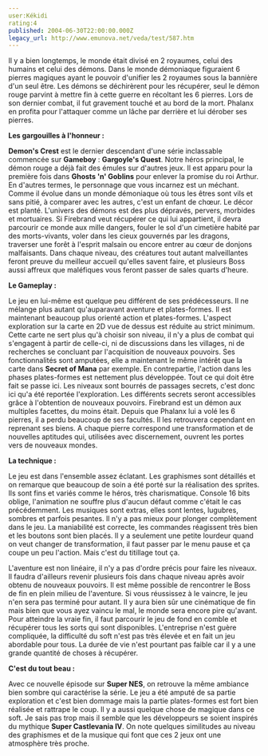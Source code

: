 ```yaml
---
user:Kékidi
rating:4
published: 2004-06-30T22:00:00.000Z
legacy_url: http://www.emunova.net/veda/test/587.htm
---
```

Il y a bien longtemps, le monde était divisé en 2 royaumes, celui des humains et celui des démons. Dans le monde démoniaque figuraient 6 pierres magiques ayant le pouvoir d'unifier les 2 royaumes sous la bannière d'un seul être. Les démons se déchirèrent pour les récupérer, seul le démon rouge parvint à mettre fin à cette guerre en récoltant les 6 pierres. Lors de son dernier combat, il fut gravement touché et au bord de la mort. Phalanx en profita pour l'attaquer comme un lâche par derrière et lui dérober ses pierres.  

  

**Les gargouilles à l'honneur :**  

  

**Demon's Crest** est le dernier descendant d'une série inclassable commencée sur **Gameboy** : **Gargoyle's Quest**. Notre héros principal, le démon rouge a déjà fait des émules sur d'autres jeux. Il est apparu pour la première fois dans **Ghosts 'n' Goblins** pour enlever la promise du roi Arthur. En d'autres termes, le personnage que vous incarnez est un méchant. Comme il évolue dans un monde démoniaque où tous les êtres sont vils et sans pitié, à comparer avec les autres, c'est un enfant de chœur. Le décor est planté. L'univers des démons est des plus dépravés, pervers, morbides et mortuaires. Si Firebrand veut récupérer ce qui lui appartient, il devra parcourir ce monde aux mille dangers, fouler le sol d'un cimetière habité par des morts-vivants, voler dans les cieux gouvernés par les dragons, traverser une forêt à l'esprit malsain ou encore entrer au cœur de donjons malfaisants. Dans chaque niveau, des créatures tout autant malveillantes feront preuve du meilleur accueil qu'elles savent faire, et plusieurs Boss aussi affreux que maléfiques vous feront passer de sales quarts d'heure.  

  

**Le Gameplay :**  

  

Le jeu en lui-même est quelque peu différent de ses prédécesseurs. Il ne mélange plus autant qu'auparavant aventure et plates-formes. Il est maintenant beaucoup plus orienté action et plates-formes. L'aspect exploration sur la carte en 2D vue de dessus est réduite au strict minimum. Cette carte ne sert plus qu'à choisir son niveau, il n'y a plus de combat qui s'engagent à partir de celle-ci, ni de discussions dans les villages, ni de recherches se concluant par l'acquisition de nouveaux pouvoirs. Ses fonctionnalités sont amputées, elle a maintenant le même intérêt que la carte dans **Secret of Mana** par exemple. En contrepartie, l'action dans les phases plates-formes est nettement plus développée. Tout ce qui doit être fait se passe ici. Les niveaux sont bourrés de passages secrets, c'est donc ici qu'a été reportée l'exploration. Les différents secrets seront accessibles grâce à l'obtention de nouveaux pouvoirs. Firebrand est un démon aux multiples facettes, du moins était. Depuis que Phalanx lui a volé les 6 pierres, il a perdu beaucoup de ses facultés. Il les retrouvera cependant en reprenant ses biens. A chaque pierre correspond une transformation et de nouvelles aptitudes qui, utilisées avec discernement, ouvrent les portes vers de nouveaux mondes.  

  

**La technique :**  

  

Le jeu est dans l'ensemble assez éclatant. Les graphismes sont détaillés et on remarque que beaucoup de soin a été porté sur la réalisation des sprites. Ils sont fins et variés comme le héros, très charismatique. Console 16 bits oblige, l'animation ne souffre plus d'aucun défaut comme c'était le cas précédemment. Les musiques sont extras, elles sont lentes, lugubres, sombres et parfois pesantes. Il n'y a pas mieux pour plonger complètement dans le jeu. La maniabilité est correcte, les commandes réagissent très bien et les boutons sont bien placés. Il y a seulement une petite lourdeur quand on veut changer de transformation, il faut passer par le menu pause et ça coupe un peu l'action. Mais c'est du titillage tout ça.  

  

L'aventure est non linéaire, il n'y a pas d'ordre précis pour faire les niveaux. Il faudra d'ailleurs revenir plusieurs fois dans chaque niveau après avoir obtenu de nouveaux pouvoirs. Il est même possible de rencontrer le Boss de fin en plein milieu de l'aventure. Si vous réussissez à le vaincre, le jeu n'en sera pas terminé pour autant. Il y aura bien sûr une cinématique de fin mais bien que vous ayez vaincu le mal, le monde sera encore pire qu'avant. Pour atteindre la vraie fin, il faut parcourir le jeu de fond en comble et récupérer tous les sorts qui sont disponibles. L'entreprise n'est guère compliquée, la difficulté du soft n'est pas très élevée et en fait un jeu abordable pour tous. La durée de vie n'est pourtant pas faible car il y a une grande quantité de choses à récupérer.  

  

**C'est du tout beau :**  

  

Avec ce nouvelle épisode sur **Super NES**, on retrouve la même ambiance bien sombre qui caractérise la série. Le jeu a été amputé de sa partie exploration et c'est bien dommage mais la partie plates-formes est fort bien réalisée et rattrape le coup. Il y a aussi quelque chose de magique dans ce soft. Je sais pas trop mais il semble que les développeurs se soient inspirés du mythique **Super Castlevania IV**. On note quelques similitudes au niveau des graphismes et de la musique qui font que ces 2 jeux ont une atmosphère très proche.